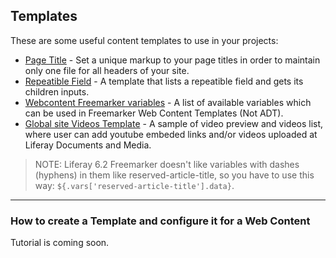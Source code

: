 ## Templates

These are some useful content templates to use in your projects:

* [Page Title](examples/page-title-template.ftl) - Set a unique markup to your page titles in order to maintain only one file for all headers of your site.
* [Repeatible Field](examples/repeatible-field.ftl) - A template that lists a repeatible field and gets its children inputs.
* [Webcontent Freemarker variables](examples/freemarker-webcontent-variables.txt) - A list of available variables which can be used in Freemarker Web Content Templates (Not ADT).
* [Global site Videos Template](examples/global-videos-template/) - A sample of video preview and videos list, where user can add youtube embeded links and/or videos uploaded at Liferay Documents and Media.

> NOTE: Liferay 6.2 Freemarker doesn't like variables with dashes (hyphens) in them like reserved-article-title, so you have to use this way: `${.vars['reserved-article-title'].data}`.

---

### How to create a Template and configure it for a Web Content

Tutorial is coming soon.
